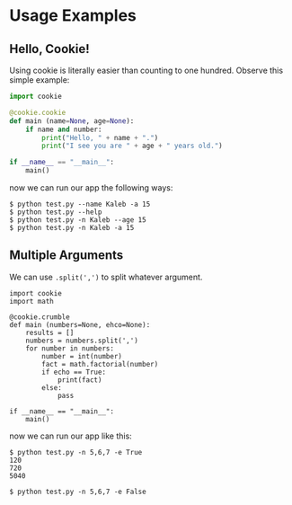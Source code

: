 
# Usage Examples #

## Hello, Cookie!
Using cookie is literally easier than counting to one hundred. 
Observe this simple example:
```python
import cookie

@cookie.cookie
def main (name=None, age=None):
	if name and number:
		print("Hello, " + name + ".")
		print("I see you are " + age + " years old.")

if __name__ == "__main__":
	main()
```
now we can run our app the following ways:
```
$ python test.py --name Kaleb -a 15
$ python test.py --help
$ python test.py -n Kaleb --age 15
$ python test.py -n Kaleb -a 15
```

## Multiple Arguments
We can use `.split(',')` to split whatever argument.
```
import cookie
import math

@cookie.crumble
def main (numbers=None, ehco=None):
	results = []
	numbers = numbers.split(',')
	for number in numbers:
		number = int(number)
		fact = math.factorial(number)
		if echo == True:
			print(fact)
		else:
			pass

if __name__ == "__main__":
	main()
```
now we can run our app like this:
```
$ python test.py -n 5,6,7 -e True
120
720
5040

$ python test.py -n 5,6,7 -e False
```


